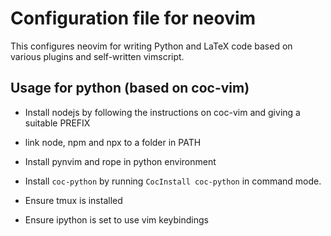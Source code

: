 
# Configuration file for neovim

This configures neovim for writing Python and LaTeX code based on various plugins and self-written vimscript.


## Usage for python (based on coc-vim)

+ Install nodejs by following the instructions on coc-vim and giving a suitable PREFIX

+ link node, npm and npx to a folder in PATH

+ Install pynvim and rope in python environment

+ Install `coc-python` by running `CocInstall coc-python` in command mode.

+ Ensure tmux is installed

+ Ensure ipython is set to use vim keybindings



